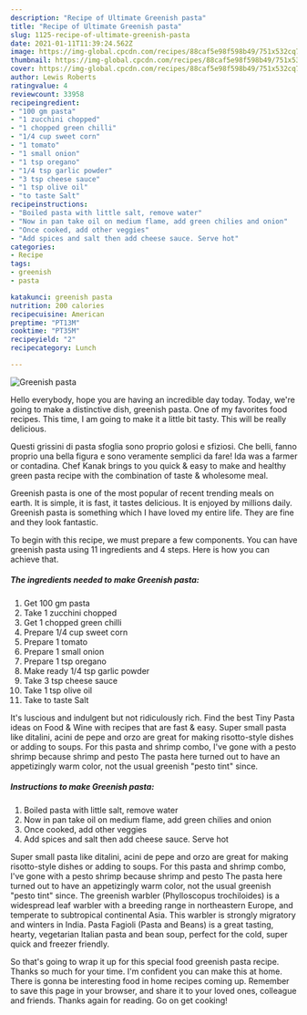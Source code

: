 ```yaml
---
description: "Recipe of Ultimate Greenish pasta"
title: "Recipe of Ultimate Greenish pasta"
slug: 1125-recipe-of-ultimate-greenish-pasta
date: 2021-01-11T11:39:24.562Z
image: https://img-global.cpcdn.com/recipes/88caf5e98f598b49/751x532cq70/greenish-pasta-recipe-main-photo.jpg
thumbnail: https://img-global.cpcdn.com/recipes/88caf5e98f598b49/751x532cq70/greenish-pasta-recipe-main-photo.jpg
cover: https://img-global.cpcdn.com/recipes/88caf5e98f598b49/751x532cq70/greenish-pasta-recipe-main-photo.jpg
author: Lewis Roberts
ratingvalue: 4
reviewcount: 33958
recipeingredient:
- "100 gm pasta"
- "1 zucchini chopped"
- "1 chopped green chilli"
- "1/4 cup sweet corn"
- "1 tomato"
- "1 small onion"
- "1 tsp oregano"
- "1/4 tsp garlic powder"
- "3 tsp cheese sauce"
- "1 tsp olive oil"
- "to taste Salt"
recipeinstructions:
- "Boiled pasta with little salt, remove water"
- "Now in pan take oil on medium flame, add green chilies and onion"
- "Once cooked, add other veggies"
- "Add spices and salt then add cheese sauce. Serve hot"
categories:
- Recipe
tags:
- greenish
- pasta

katakunci: greenish pasta 
nutrition: 200 calories
recipecuisine: American
preptime: "PT13M"
cooktime: "PT35M"
recipeyield: "2"
recipecategory: Lunch

---
```



![Greenish pasta](https://img-global.cpcdn.com/recipes/88caf5e98f598b49/751x532cq70/greenish-pasta-recipe-main-photo.jpg)

Hello everybody, hope you are having an incredible day today. Today, we're going to make a distinctive dish, greenish pasta. One of my favorites food recipes. This time, I am going to make it a little bit tasty. This will be really delicious.

Questi grissini di pasta sfoglia sono proprio golosi e sfiziosi. Che belli, fanno proprio una bella figura e sono veramente semplici da fare! Ida was a farmer or contadina. Chef Kanak brings to you quick &amp; easy to make and healthy green pasta recipe with the combination of taste &amp; wholesome meal.

Greenish pasta is one of the most popular of recent trending meals on earth. It is simple, it is fast, it tastes delicious. It is enjoyed by millions daily. Greenish pasta is something which I have loved my entire life. They are fine and they look fantastic.


To begin with this recipe, we must prepare a few components. You can have greenish pasta using 11 ingredients and 4 steps. Here is how you can achieve that.

<!--inarticleads1-->

##### The ingredients needed to make Greenish pasta:

1. Get 100 gm pasta
1. Take 1 zucchini chopped
1. Get 1 chopped green chilli
1. Prepare 1/4 cup sweet corn
1. Prepare 1 tomato
1. Prepare 1 small onion
1. Prepare 1 tsp oregano
1. Make ready 1/4 tsp garlic powder
1. Take 3 tsp cheese sauce
1. Take 1 tsp olive oil
1. Take to taste Salt


It&#39;s luscious and indulgent but not ridiculously rich. Find the best Tiny Pasta ideas on Food &amp; Wine with recipes that are fast &amp; easy. Super small pasta like ditalini, acini de pepe and orzo are great for making risotto-style dishes or adding to soups. For this pasta and shrimp combo, I&#39;ve gone with a pesto shrimp because shrimp and pesto The pasta here turned out to have an appetizingly warm color, not the usual greenish &#34;pesto tint&#34; since. 

<!--inarticleads2-->

##### Instructions to make Greenish pasta:

1. Boiled pasta with little salt, remove water
1. Now in pan take oil on medium flame, add green chilies and onion
1. Once cooked, add other veggies
1. Add spices and salt then add cheese sauce. Serve hot


Super small pasta like ditalini, acini de pepe and orzo are great for making risotto-style dishes or adding to soups. For this pasta and shrimp combo, I&#39;ve gone with a pesto shrimp because shrimp and pesto The pasta here turned out to have an appetizingly warm color, not the usual greenish &#34;pesto tint&#34; since. The greenish warbler (Phylloscopus trochiloides) is a widespread leaf warbler with a breeding range in northeastern Europe, and temperate to subtropical continental Asia. This warbler is strongly migratory and winters in India. Pasta Fagioli (Pasta and Beans) is a great tasting, hearty, vegetarian Italian pasta and bean soup, perfect for the cold, super quick and freezer friendly. 

So that's going to wrap it up for this special food greenish pasta recipe. Thanks so much for your time. I'm confident you can make this at home. There is gonna be interesting food in home recipes coming up. Remember to save this page in your browser, and share it to your loved ones, colleague and friends. Thanks again for reading. Go on get cooking!
